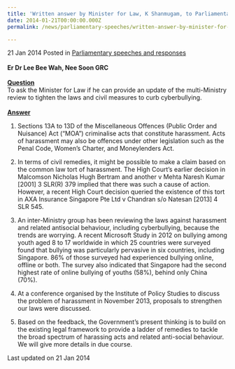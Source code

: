 ```yaml
---
title: 'Written answer by Minister for Law, K Shanmugam, to Parliamentary Question on cyberbullying'
date: 2014-01-21T00:00:00.000Z
permalink: /news/parliamentary-speeches/written-answer-by-minister-for-law-on-cyberbullying/

---
```



21 Jan 2014 Posted in [Parliamentary speeches and responses](/news/parliamentary-speeches)
<br>  
**Er Dr Lee Bee Wah, Nee Soon GRC** 
<br>  
**<u>Question</u>**  
To ask the Minister for Law if he can provide an update of the multi-Ministry review to tighten the laws and civil measures to curb cyberbullying.
<br>  
**<u>Answer</u>**  
1. Sections 13A to 13D of the Miscellaneous Offences (Public Order and Nuisance) Act (“MOA”) criminalise acts that constitute harassment. Acts of harassment may also be offences under other legislation such as the Penal Code, Women’s Charter, and Moneylenders Act.

2. In terms of civil remedies, it might be possible to make a claim based on the common law tort of harassment. The High Court’s earlier decision in Malcomson Nicholas Hugh Bertram and another v Mehta Naresh Kumar [2001] 3 SLR(R) 379 implied that there was such a cause of action. However, a recent High Court decision queried the existence of this tort in AXA Insurance Singapore Pte Ltd v Chandran s/o Natesan [2013] 4 SLR 545.

3. An inter-Ministry group has been reviewing the laws against harassment and related antisocial behaviour, including cyberbullying, because the trends are worrying. A recent Microsoft Study in 2012 on bullying among youth aged 8 to 17 worldwide in which 25 countries were surveyed found that bullying was particularly pervasive in six countries, including Singapore. 86% of those surveyed had experienced bullying online, offline or both. The survey also indicated that Singapore had the second highest rate of online bullying of youths (58%), behind only China (70%).

4. At a conference organised by the Institute of Policy Studies to discuss the problem of harassment in November 2013, proposals to strengthen our laws were discussed.

5. Based on the feedback, the Government’s present thinking is to build on the existing legal framework to provide a ladder of remedies to tackle the broad spectrum of harassing acts and related anti-social behaviour. We will give more details in due course. 


<p class="right-side-updated">Last updated on 21 Jan 2014</p> 
